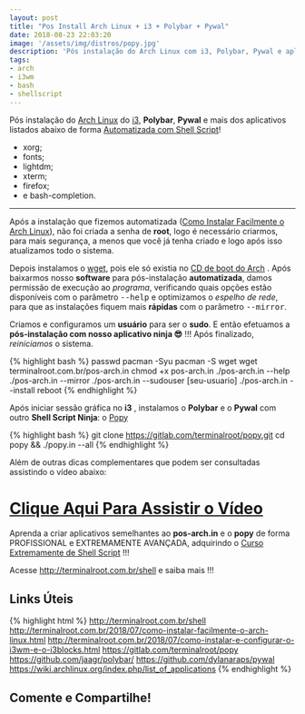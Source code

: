 ```yaml
---
layout: post
title: "Pos Install Arch Linux + i3 + Polybar + Pywal"
date: 2018-08-23 22:03:20
image: '/assets/img/distros/popy.jpg'
description: 'Pós instalação do Arch Linux com i3, Polybar, Pywal e aplicativos.'
tags:
- arch
- i3wm
- bash
- shellscript
---
```


Pós instalação do [Arch Linux](http://terminalroot.com.br/2018/07/como-instalar-facilmente-o-arch-linux.html) do [i3](http://terminalroot.com.br/2018/07/como-instalar-e-configurar-o-i3wm-e-o-i3blocks.html), __Polybar__, __Pywal__ e mais dos aplicativos listados abaixo de forma [Automatizada com Shell Script](http://terminalroot.com.br/shell)!

+ xorg;
+ fonts;
+ lightdm;
+ xterm;
+ firefox;
+ e bash-completion.

***

Após a instalação que fizemos automatizada ([Como Instalar Facilmente o Arch Linux](http://terminalroot.com.br/2018/07/como-instalar-facilmente-o-arch-linux.html)), não foi criada a senha de __root__, logo é necessário criarmos, para mais segurança, a menos que você já tenha criado e logo após isso atualizamos todo o sistema. 

Depois instalamos o [wget](https://www.gnu.org/software/wget/), pois ele só existia no [CD de boot do Arch](https://www.archlinux.org/download/) . Após baixarmos nosso __software__ para pós-instalação __automatizada__, damos permissão de execução ao _programa_, verificando quais opções estão disponíveis com o parâmetro <kbd>--help</kbd> e optimizamos o _espelho de rede_, para que as instalações fiquem mais __rápidas__ com o parâmetro <kbd>--mirror</kbd>. 

Criamos e configuramos um __usuário__ para ser o __sudo__. E então efetuamos a __pós-instalação com nosso aplicativo ninja 😎__ !!! Após finalizado, _reiniciamos_ o sistema.

{% highlight bash %}
passwd
pacman -Syu
pacman -S wget
wget terminalroot.com.br/pos-arch.in
chmod +x pos-arch.in
./pos-arch.in --help
./pos-arch.in --mirror
./pos-arch.in --sudouser [seu-usuario]
./pos-arch.in --install
reboot
{% endhighlight %}

Após iniciar sessão gráfica no __i3__ , instalamos o __Polybar__ e o __Pywal__ com outro __Shell Script Ninja__: o [Popy](https://gitlab.com/terminalroot/popy)

{% highlight bash %}
git clone https://gitlab.com/terminalroot/popy.git
cd popy && ./popy.in --all
{% endhighlight %}

Além de outras dicas complementares que podem ser consultadas assistindo o vídeo abaixo:

# [Clique Aqui Para Assistir o Vídeo](https://www.youtube.com/watch?v=DdJb2N8twbU)

Aprenda a criar aplicativos semelhantes ao __pos-arch.in__ e o __popy__ de forma PROFISSIONAL e EXTREMAMENTE AVANÇADA, adquirindo o [Curso Extremamente de Shell Script](http://terminalroot.com.br/shell) !!!

Acesse <http://terminalroot.com.br/shell> e saiba mais !!!

## Links Úteis

{% highlight html %}
http://terminalroot.com.br/shell
http://terminalroot.com.br/2018/07/como-instalar-facilmente-o-arch-linux.html
http://terminalroot.com.br/2018/07/como-instalar-e-configurar-o-i3wm-e-o-i3blocks.html
https://gitlab.com/terminalroot/popy
https://github.com/jaagr/polybar/
https://github.com/dylanaraps/pywal
https://wiki.archlinux.org/index.php/list_of_applications
{% endhighlight %}

## Comente e Compartilhe!

<script async src="https://pagead2.googlesyndication.com/pagead/js/adsbygoogle.js"></script>

<!-- Informat -->
<ins class="adsbygoogle"
 style="display:block"
 data-ad-client="ca-pub-2838251107855362"
 data-ad-slot="2327980059"
 data-ad-format="auto"
 data-full-width-responsive="true"></ins>

<script>
(adsbygoogle = window.adsbygoogle || []).push({});
</script>

